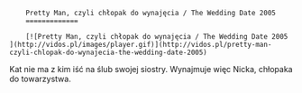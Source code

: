 
        Pretty Man, czyli chłopak do wynajęcia / The Wedding Date 2005 
        =============
        
        [![Pretty Man, czyli chłopak do wynajęcia / The Wedding Date 2005 ](http://vidos.pl/images/player.gif)](http://vidos.pl/pretty-man-czyli-chlopak-do-wynajecia-the-wedding-date-2005)
        
        
 Kat nie ma z kim iść na ślub swojej siostry. Wynajmuje więc Nicka, chłopaka do towarzystwa.
    